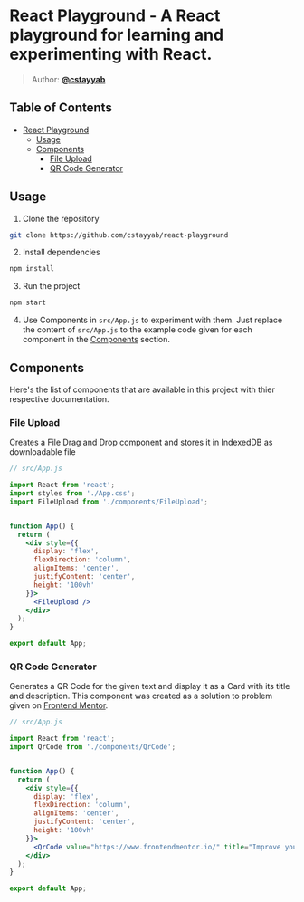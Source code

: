 # React Playground - A React playground for learning and experimenting with React.
> Author: [**@cstayyab**](https://github.com/cstayyab)

## Table of Contents
- [React Playground](#react-playground)
  - [Usage](#usage)
  - [Components](#components)
    - [File Upload](#file-upload)
    - [QR Code Generator](#qr-code-generator)


## Usage
1. Clone the repository
```bash
git clone https://github.com/cstayyab/react-playground
```
2. Install dependencies
```bash
npm install
```
3. Run the project
```bash
npm start
```
4. Use Components in `src/App.js` to experiment with them. Just replace the content of `src/App.js` to the example code given for each component in the [Components](#components) section.

## Components
Here's the list of components that are available in this project with thier respective documentation.
### File Upload
Creates a File Drag and Drop component and stores it in IndexedDB as downloadable file
```jsx
// src/App.js

import React from 'react';
import styles from './App.css';
import FileUpload from './components/FileUpload';


function App() {
  return (
    <div style={{
      display: 'flex',
      flexDirection: 'column',
      alignItems: 'center',
      justifyContent: 'center',
      height: '100vh'
    }}>
      <FileUpload />
    </div>
  );
}

export default App;

```

### QR Code Generator
Generates a QR Code for the given text and display it as a Card with its title and description. This component was created as a solution to problem given on [Frontend Mentor](https://www.frontendmentor.io/challenges/qr-code-component-iux_sIO_H/hub).

```jsx
// src/App.js

import React from 'react';
import QrCode from './components/QrCode';


function App() {
  return (
    <div style={{
      display: 'flex',
      flexDirection: 'column',
      alignItems: 'center',
      justifyContent: 'center',
      height: '100vh'
    }}>
      <QrCode value="https://www.frontendmentor.io/" title="Improve your front-end skills by building projects" description="Scan your QR code to visit Frontend Mentor and take your coding skills to the next level"/>
    </div>
  );
}

export default App;
```
